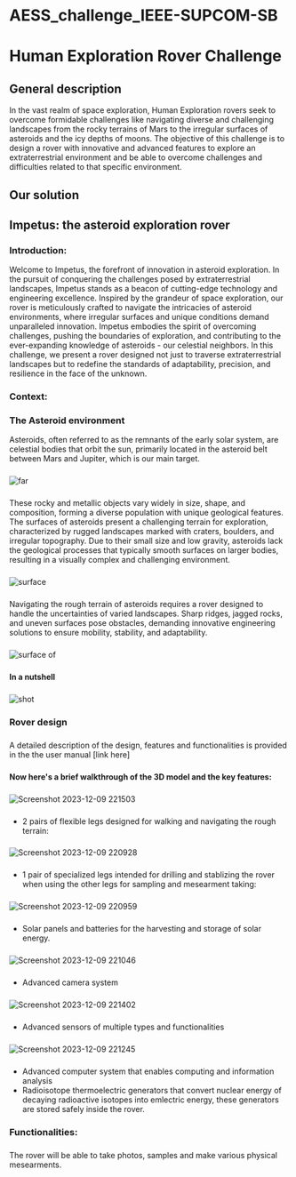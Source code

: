 # AESS_challenge_IEEE-SUPCOM-SB
# Human Exploration Rover Challenge 
## General description 
In the vast realm of space exploration, Human Exploration rovers seek to overcome formidable challenges like navigating diverse and challenging landscapes from the rocky terrains of Mars to the irregular surfaces of asteroids and the icy depths of moons. The objective of this challenge is to design a rover with innovative and advanced features to explore an extraterrestrial environment and be able to overcome challenges and difficulties related to that specific environment.
## Our solution
## Impetus: the asteroid exploration rover
### Introduction: 
Welcome to Impetus, the forefront of innovation in asteroid exploration. In the pursuit of conquering the challenges posed by extraterrestrial landscapes, Impetus stands as a beacon of cutting-edge technology and engineering excellence. Inspired by the grandeur of space exploration, our rover is meticulously crafted to navigate the intricacies of asteroid environments, where irregular surfaces and unique conditions demand unparalleled innovation.
Impetus embodies the spirit of overcoming challenges, pushing the boundaries of exploration, and contributing to the ever-expanding knowledge of asteroids - our celestial neighbors. In this challenge, we present a rover designed not just to traverse extraterrestrial landscapes but to redefine the standards of adaptability, precision, and resilience in the face of the unknown.
### Context:
### The Asteroid environment
Asteroids, often referred to as the remnants of the early solar system, are celestial bodies that orbit the sun, primarily located in the asteroid belt between Mars and Jupiter, which is our main target.
###
![far](https://github.com/Alaa-BT/AESS_challenge_TSYP_11_Sup-Com_SB/assets/132910975/7b62ffbc-028e-4968-a015-568693323341)
###
These rocky and metallic objects vary widely in size, shape, and composition, forming a diverse population with unique geological features.
The surfaces of asteroids present a challenging terrain for exploration, characterized by rugged landscapes marked with craters, boulders, and irregular topography. Due to their small size and low gravity, asteroids lack the geological processes that typically smooth surfaces on larger bodies, resulting in a visually complex and challenging environment.
###
![surface](https://github.com/Alaa-BT/AESS_challenge_TSYP_11_Sup-Com_SB/assets/132910975/cc953c96-9c4b-4354-809a-68b6945f397d)
###
Navigating the rough terrain of asteroids requires a rover designed to handle the uncertainties of varied landscapes. Sharp ridges, jagged rocks, and uneven surfaces pose obstacles, demanding innovative engineering solutions to ensure mobility, stability, and adaptability.
###
![surface of](https://github.com/Alaa-BT/AESS_challenge_TSYP_11_Sup-Com_SB/assets/132910975/dc236357-2d96-4a4d-b1b7-97c770316f27)
###
#### In a nutshell 
###
![shot](https://github.com/Alaa-BT/AESS_challenge_TSYP_11_Sup-Com_SB/assets/132910975/e37d73a9-04fc-4669-b14f-7ac4e3ababb0)
### 
### Rover design
###
A detailed description of the design, features and functionalities is provided in the the user manual [link here]
###
#### Now here's a brief walkthrough of the 3D model and the key features: 
###
![Screenshot 2023-12-09 221503](https://github.com/Alaa-BT/AESS_challenge_TSYP_11_Sup-Com_SB/assets/132910975/3e9853dc-7c71-442e-a6f2-28e18c1c168d)
###
- 2 pairs of flexible legs designed for walking and navigating the rough terrain:
###
![Screenshot 2023-12-09 220928](https://github.com/Alaa-BT/AESS_challenge_TSYP_11_Sup-Com_SB/assets/132910975/380e6dcb-8053-4a07-88c5-f9f5d523b459)
### 
- 1 pair of specialized legs intended for drilling and stablizing the rover when using the other legs for sampling and mesearment taking:
###
![Screenshot 2023-12-09 220959](https://github.com/Alaa-BT/AESS_challenge_TSYP_11_Sup-Com_SB/assets/132910975/25263e8b-8590-4542-a9b8-16c32137fef6)
###
- Solar panels and batteries for the harvesting and storage of solar energy.
###
![Screenshot 2023-12-09 221046](https://github.com/Alaa-BT/AESS_challenge_TSYP_11_Sup-Com_SB/assets/132910975/6b0fa8e4-a378-4393-9363-afbff228edb6)
###
- Advanced camera system
###
![Screenshot 2023-12-09 221402](https://github.com/Alaa-BT/AESS_challenge_TSYP_11_Sup-Com_SB/assets/132910975/c184fb3a-693e-4259-9925-67261173f5ef)
###
- Advanced sensors of multiple types and functionalities
###
![Screenshot 2023-12-09 221245](https://github.com/Alaa-BT/AESS_challenge_TSYP_11_Sup-Com_SB/assets/132910975/9e4df322-7aab-4063-9068-dfce7f810239)
###
- Advanced computer system that enables computing and information analysis
- Radioisotope thermoelectric generators that convert nuclear energy of decaying radioactive isotopes into emlectric energy, these generators are stored safely inside the rover.
###
### Functionalities:
###
The rover will be able to take photos, samples and make various physical mesearments.
###
